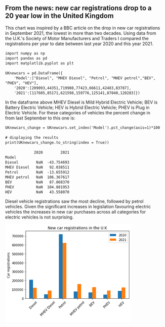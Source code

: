 ## From the news: new car registrations drop to a 20 year low in the United Kingdom

This chart was inspired by a BBC article on the drop in new car registrations in September 2021, the lowest in more than two decades. Using data from the U.K.'s Society of Motor Manufacturers and Traders I compared the registrations per year to date between last year 2020 and this year 2021. 

````
import numpy as np
import pandas as pd
import matplotlib.pyplot as plt 

UKnewcars = pd.DataFrame({
    'Model':["Diesel", "MHEV Diesel", "Petrol", "MHEV petrol","BEV", "PHEV", "HEV"],
    '2020':[209093,44351,719908,77423,66611,42483,83787],
    '2021':[117605,85171,621598,159776,125141,87040,120283]})

````
In the dataframe above MHEV Diesel is Mild Hybrid Electric Vehicle; BEV is Battery Electric Vehicle; HEV is Hybrid Electric Vehicle; PHEV is Plug in Electric Vehicle. 
For these categories of vehicles the percent change in from last September to this one is: 

````
UKnewcars_change = UKnewcars.set_index('Model').pct_change(axis=1)*100

# displaying the results
print(UKnewcars_change.to_string(index = True))

             2020        2021
Model                        
Diesel        NaN  -43.754693
MHEV Diesel   NaN   92.038511
Petrol        NaN  -13.655912
MHEV petrol   NaN  106.367617
BEV           NaN   87.868370
PHEV          NaN  104.881953
HEV           NaN   43.558070
````
Diesel vehicle registrations saw the most decline, followed by petrol vehicles. Given the significant increases in legislation favouring electric vehicles the increases in new car purchases across all categories for electric vehicles is not surprising. 

![](newcarsplot.png)




